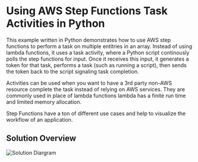 # Using AWS Step Functions Task Activities in Python

This example written in Python demonstrates how to use AWS step functions to perform a task on multiple entitries in an array. Instead of using lambda functions, it uses a task activity, where a Python script continously polls the step functions for input. Once it receives this input, it generates a token for that task, performs a task (such as running a script), then sends the token back to the script signaling task completion. 

Activities can be used when you want to have a 3rd party non-AWS resource complete the task instead of relying on AWS services. They are commonly used in place of lambda functions lambda has a finite run time and limited memory allocation. 

Step Functions have a ton of different use cases and help to visualize the workflow of an application. 

## **Solution Overview**

![Solution Diargram](https://raw.ithubusercontent.com/hrmcardle0/step-functions-activity/main/diagram.png)